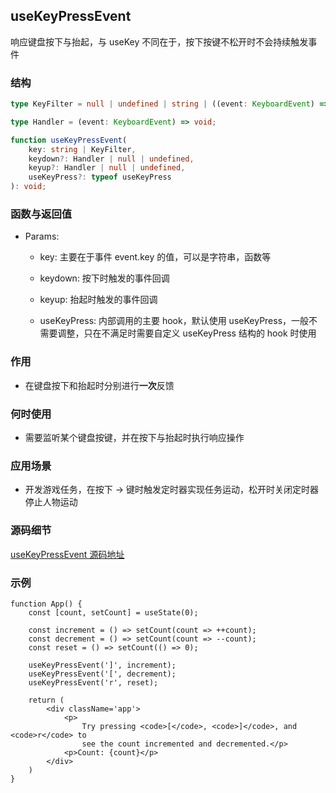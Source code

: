 ## useKeyPressEvent

响应键盘按下与抬起，与 useKey 不同在于，按下按键不松开时不会持续触发事件

### 结构

```ts
type KeyFilter = null | undefined | string | ((event: KeyboardEvent) => boolean);

type Handler = (event: KeyboardEvent) => void;

function useKeyPressEvent(
    key: string | KeyFilter,
    keydown?: Handler | null | undefined,
    keyup?: Handler | null | undefined,
    useKeyPress?: typeof useKeyPress
): void;
```

### 函数与返回值

- Params:

    - key: 主要在于事件 event.key 的值，可以是字符串，函数等

    - keydown: 按下时触发的事件回调

    - keyup: 抬起时触发的事件回调

    - useKeyPress: 内部调用的主要 hook，默认使用 useKeyPress，一般不需要调整，只在不满足时需要自定义 useKeyPress 结构的 hook 时使用

### 作用

- 在键盘按下和抬起时分别进行**一次**反馈

### 何时使用

- 需要监听某个键盘按键，并在按下与抬起时执行响应操作

### 应用场景

- 开发游戏任务，在按下 → 键时触发定时器实现任务运动，松开时关闭定时器停止人物运动

### 源码细节

[useKeyPressEvent 源码地址](https://github.com/streamich/react-use/blob/master/src/useKeyPressEvent.ts)

### 示例

```tsx
function App() {
    const [count, setCount] = useState(0);

    const increment = () => setCount(count => ++count);
    const decrement = () => setCount(count => --count);
    const reset = () => setCount(() => 0);

    useKeyPressEvent(']', increment);
    useKeyPressEvent('[', decrement);
    useKeyPressEvent('r', reset);

    return (
        <div className='app'>
            <p>
                Try pressing <code>[</code>, <code>]</code>, and <code>r</code> to
                see the count incremented and decremented.</p>
            <p>Count: {count}</p>
        </div>
    )
}
```
